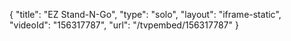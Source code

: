 {
    "title": "EZ Stand-N-Go",
    "type": "solo",
    "layout": "iframe-static",
    "videoId": "156317787",
    "url": "\/tvpembed\/156317787"
}